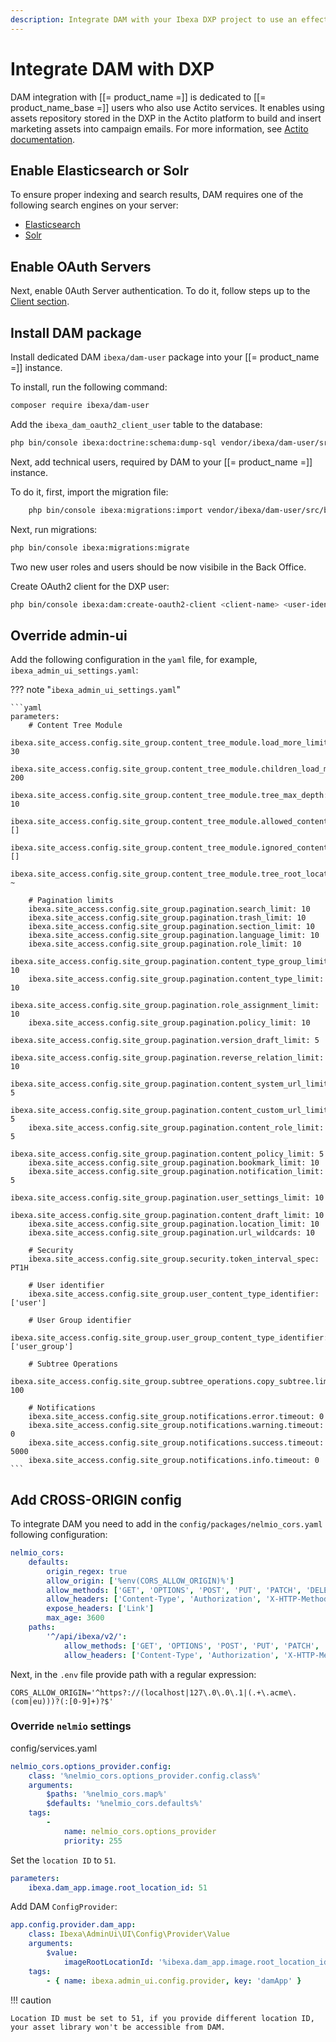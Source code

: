 ```yaml
---
description: Integrate DAM with your Ibexa DXP project to use an effective tool for managing marketing assets.
---
```



# Integrate DAM with DXP

DAM integration with [[= product_name =]] is dedicated to [[= product_name_base =]] users who also use Actito services. It enables using assets repository stored in the DXP in the Actito platform to build and insert marketing assets into campaign emails.
For more information, see [Actito documentation](https://cdn3.actito.com/fe/actito-documentation/docs/Using_Assets_from_a_DAM/#connection-to-ibexa).

## Enable Elasticsearch or Solr

To ensure proper indexing and search results, DAM requires one of
the following search engines on your server:

- [Elasticsearch](install_elastic_search.md)
- [Solr](install_solr.md)


## Enable OAuth Servers

Next, enable 0Auth Server authentication. To do it, follow steps up to the [Client section](oauth_server.md).

## Install DAM package

Install dedicated DAM `ibexa/dam-user` package into your [[= product_name =]] instance.

To install, run the following command:

```bash
composer require ibexa/dam-user
```

Add the `ibexa_dam_oauth2_client_user` table to the database:

```bash
php bin/console ibexa:doctrine:schema:dump-sql vendor/ibexa/dam-user/src/bundle/Resources/config/schema.yaml | mysql -u <username> -p <database_name>
```

Next, add technical users, required by DAM to your [[= product_name =]] instance.

To do it, first, import the migration file:

```bash
    php bin/console ibexa:migrations:import vendor/ibexa/dam-user/src/bundle/Resources/migrations/2024_07_11_09_10_dam_technical_users.yaml
```

Next, run migrations:

```bash
php bin/console ibexa:migrations:migrate
```

Two new user roles and users should be now visibile in the Back Office.

Create OAuth2 client for the DXP user:

```bash
php bin/console ibexa:dam:create-oauth2-client <client-name> <user-identifier>
```

## Override admin-ui

Add the following configuration in the `yaml` file, for example, `ibexa_admin_ui_settings.yaml`:

??? note "`ibexa_admin_ui_settings.yaml`"

    ```yaml
    parameters:
        # Content Tree Module
        ibexa.site_access.config.site_group.content_tree_module.load_more_limit: 30
        ibexa.site_access.config.site_group.content_tree_module.children_load_max_limit: 200
        ibexa.site_access.config.site_group.content_tree_module.tree_max_depth: 10
        ibexa.site_access.config.site_group.content_tree_module.allowed_content_types: []
        ibexa.site_access.config.site_group.content_tree_module.ignored_content_types: []
        ibexa.site_access.config.site_group.content_tree_module.tree_root_location_id: ~

        # Pagination limits
        ibexa.site_access.config.site_group.pagination.search_limit: 10
        ibexa.site_access.config.site_group.pagination.trash_limit: 10
        ibexa.site_access.config.site_group.pagination.section_limit: 10
        ibexa.site_access.config.site_group.pagination.language_limit: 10
        ibexa.site_access.config.site_group.pagination.role_limit: 10
        ibexa.site_access.config.site_group.pagination.content_type_group_limit: 10
        ibexa.site_access.config.site_group.pagination.content_type_limit: 10
        ibexa.site_access.config.site_group.pagination.role_assignment_limit: 10
        ibexa.site_access.config.site_group.pagination.policy_limit: 10
        ibexa.site_access.config.site_group.pagination.version_draft_limit: 5
        ibexa.site_access.config.site_group.pagination.reverse_relation_limit: 10
        ibexa.site_access.config.site_group.pagination.content_system_url_limit: 5
        ibexa.site_access.config.site_group.pagination.content_custom_url_limit: 5
        ibexa.site_access.config.site_group.pagination.content_role_limit: 5
        ibexa.site_access.config.site_group.pagination.content_policy_limit: 5
        ibexa.site_access.config.site_group.pagination.bookmark_limit: 10
        ibexa.site_access.config.site_group.pagination.notification_limit: 5
        ibexa.site_access.config.site_group.pagination.user_settings_limit: 10
        ibexa.site_access.config.site_group.pagination.content_draft_limit: 10
        ibexa.site_access.config.site_group.pagination.location_limit: 10
        ibexa.site_access.config.site_group.pagination.url_wildcards: 10

        # Security
        ibexa.site_access.config.site_group.security.token_interval_spec: PT1H

        # User identifier
        ibexa.site_access.config.site_group.user_content_type_identifier: ['user']

        # User Group identifier
        ibexa.site_access.config.site_group.user_group_content_type_identifier: ['user_group']

        # Subtree Operations
        ibexa.site_access.config.site_group.subtree_operations.copy_subtree.limit: 100

        # Notifications
        ibexa.site_access.config.site_group.notifications.error.timeout: 0
        ibexa.site_access.config.site_group.notifications.warning.timeout: 0
        ibexa.site_access.config.site_group.notifications.success.timeout: 5000
        ibexa.site_access.config.site_group.notifications.info.timeout: 0
    ```

## Add CROSS-ORIGIN config

To integrate DAM you need to add in the `config/packages/nelmio_cors.yaml` following configuration:

```yaml
nelmio_cors:
    defaults:
        origin_regex: true
        allow_origin: ['%env(CORS_ALLOW_ORIGIN)%']
        allow_methods: ['GET', 'OPTIONS', 'POST', 'PUT', 'PATCH', 'DELETE', 'PUBLISH', 'COPY']
        allow_headers: ['Content-Type', 'Authorization', 'X-HTTP-Method-Override']
        expose_headers: ['Link']
        max_age: 3600
    paths:
        '^/api/ibexa/v2/':
            allow_methods: ['GET', 'OPTIONS', 'POST', 'PUT', 'PATCH', 'DELETE', 'PUBLISH', 'COPY']
            allow_headers: ['Content-Type', 'Authorization', 'X-HTTP-Method-Override']
```

Next, in the `.env` file provide path with a regular expression:

`CORS_ALLOW_ORIGIN='^https?://(localhost|127\.0\.0\.1|(.+\.acme\.(com|eu)))?(:[0-9]+)?$'`


### Override `nelmio` settings

config/services.yaml

```yaml
nelmio_cors.options_provider.config:
    class: '%nelmio_cors.options_provider.config.class%'
    arguments:
        $paths: '%nelmio_cors.map%'
        $defaults: '%nelmio_cors.defaults%'
    tags:
        -
            name: nelmio_cors.options_provider
            priority: 255
```

Set the `location ID` to `51`.
```yaml
parameters:
    ibexa.dam_app.image.root_location_id: 51
```

Add DAM `ConfigProvider`:

```yaml
app.config.provider.dam_app:
    class: Ibexa\AdminUi\UI\Config\Provider\Value
    arguments:
        $value:
            imageRootLocationId: '%ibexa.dam_app.image.root_location_id%'
    tags:
        - { name: ibexa.admin_ui.config.provider, key: 'damApp' }
```

!!! caution
    
    Location ID must be set to 51, if you provide different location ID, your asset library won't be accessible from DAM.
